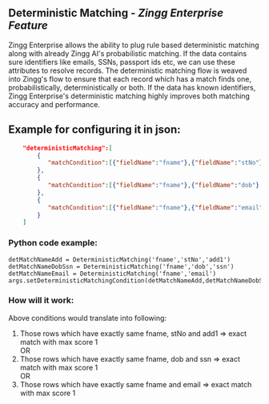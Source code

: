 
## Deterministic Matching - *Zingg Enterprise Feature*  
  
Zingg Enterprise allows the ability to plug rule based deterministic matching along with already Zingg AI's probabilistic matching. If the data contains sure identifiers like emails, SSNs, passport ids etc, we can use these attributes to resolve records. The deterministic matching flow is weaved into Zingg's flow to ensure that each record which has a match finds one, probabilistically, deterministically or both. If the data has known identifiers, Zingg Enterprise's deterministic matching highly improves both matching accuracy and performance.  
  
## Example for configuring it in json:  
```json  
    "deterministicMatching":[  
        {  
           "matchCondition":[{"fieldName":"fname"},{"fieldName":"stNo"},{"fieldName":"add1"}]  
        },  
        {  
           "matchCondition":[{"fieldName":"fname"},{"fieldName":"dob"},{"fieldName":"ssn"}]  
        },   
        {  
           "matchCondition":[{"fieldName":"fname"},{"fieldName":"email"}]  
        }  
    ]  
```  
  
### Python code example:  
  
```{python}
detMatchNameAdd = DeterministicMatching('fname','stNo','add1')  
detMatchNameDobSsn = DeterministicMatching('fname','dob','ssn')  
detMatchNameEmail = DeterministicMatching('fname','email')  
args.setDeterministicMatchingCondition(detMatchNameAdd,detMatchNameDobSsn,detMatchNameEmail)  
```
  
### How will it work:  
  
Above conditions would translate into following:  
  
1. Those rows which have exactly same fname, stNo and add1 => exact match with max score 1  
OR  
2. Those rows which have exactly same fname, dob and ssn => exact match with max score 1  
OR  
3. Those rows which have exactly same fname and email => exact match with max score 1  


